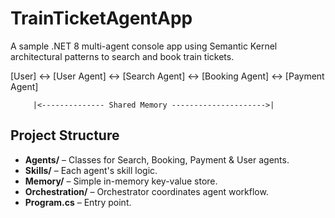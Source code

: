 # TrainTicketAgentApp

A sample .NET 8 multi-agent console app using Semantic Kernel architectural patterns to search and book train tickets.

[User] <-> [User Agent] <-> [Search Agent] <-> [Booking Agent] <-> [Payment Agent]  

         |<-------------- Shared Memory --------------------->|

## Project Structure

- **Agents/** – Classes for Search, Booking, Payment & User agents.
- **Skills/** – Each agent's skill logic.
- **Memory/** – Simple in-memory key-value store.
- **Orchestration/** – Orchestrator coordinates agent workflow.
- **Program.cs** – Entry point.
